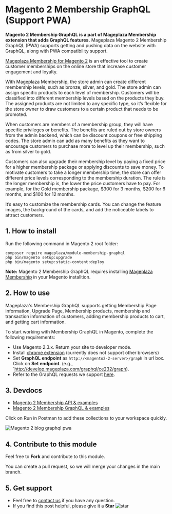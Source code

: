 # Magento 2 Membership GraphQL (Support PWA)

**Magento 2 Membership GraphQL is a part of Mageplaza Membership extension that adds GraphQL features.** Mageplaza Magento 2 Membership GraphQL (PWA) supports getting and pushing data on the website with GraphQL, along with PWA compatibility support.

[Mageplaza Membership for Magento 2](https://www.mageplaza.com/magento-2-membership/) is an effective tool to create customer memberships on the online store that increase customer engagement and loyalty. 

With Mageplaza Membership, the store admin can create different membership levels, such as bronze, silver, and gold. The store admin can assign specific products to each level of membership. Customers will be classified into different membership levels based on the products they buy. The assigned products are not limited to any specific type, so it’s flexible for the store owner to draw customers to a certain product that needs to be promoted. 

When customers are members of a membership group, they will have specific privileges or benefits. The benefits are ruled out by store owners from the admin backend, which can be discount coupons or free shipping codes. The store admin can add as many benefits as they want to encourage customers to purchase more to level up their membership, such as from silver to gold. 

Customers can also upgrade their membership level by paying a fixed price for a higher membership package or applying discounts to save money. To motivate customers to take a longer membership time, the store can offer different price levels corresponding to the membership duration. The rule is the longer membership is, the lower the price customers have to pay. For example, for the Gold membership package, $300 for 3 months, $200 for 6 months, and $100 for 12 months. 

It’s easy to customize the membership cards. You can change the feature images, the background of the cards, and add the noticeable labels to attract customers. 

## 1. How to install
Run the following command in Magento 2 root folder:

```
composer require mageplaza/module-membership-graphql
php bin/magento setup:upgrade
php bin/magento setup:static-content:deploy
```
**Note:** 
Magento 2 Membership GraphQL requires installing [Mageplaza Membership](https://www.mageplaza.com/magento-2-membership/) in your Magento installtion. 

## 2. How to use
Mageplaza's Membership GraphQL supports getting Membership Page information, Upgrade Page, Membership products, membership and transaction information of customers, adding membership products to cart, and getting cart information. 

To start working with Membership GraphQL in Magento, complete the following requirements: 
- Use Magento 2.3.x. Return your site to developer mode.  
- Install [chrome extension](https://chrome.google.com/webstore/detail/chromeiql/fkkiamalmpiidkljmicmjfbieiclmeij?hl=en) (currently does not support other browsers)
- Set **GraphQL endpoint** as `http://<magento2-2-server>/graph` in url box. Click on **Set endpoint**. (e.g., `http://develop.mageplaza.com/graphql/ce232/graph). 
- Refer to the GraphQL requests we support [here](https://documenter.getpostman.com/view/10589000/SzS4RSwd?version=latest).

## 3. Devdocs
- [Magento 2 Membership API & examples](https://documenter.getpostman.com/view/10589000/SzS4RSnr?version=latest)
- [Magento 2 Membership GraphQL & examples](https://documenter.getpostman.com/view/10589000/SzS4RSwd?version=latest)

Click on Run in Postman to add these collections to your workspace quickly.

![Magento 2 blog graphql pwa](https://i.imgur.com/lhsXlUR.gif)

## 4. Contribute to this module 
Feel free to **Fork** and contribute to this module. 

You can create a pull request, so we will merge your changes in the main branch. 

## 5. Get support 
- Feel free to [contact us](https://www.mageplaza.com/contact.html) if you have any question. 
- If you find this post helpful, please give it a **Star** ![star](https://i.imgur.com/S8e0ctO.png)


